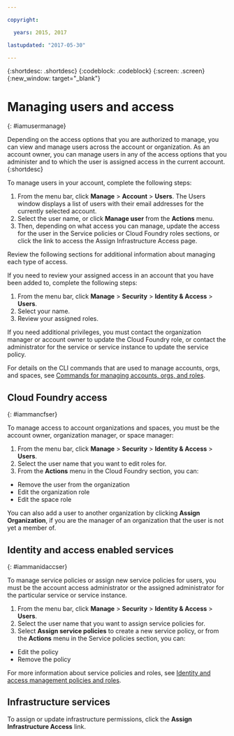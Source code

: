 ```yaml
---

copyright:

  years: 2015, 2017

lastupdated: "2017-05-30"

---
```


{:shortdesc: .shortdesc}
{:codeblock: .codeblock}
{:screen: .screen}
{:new_window: target="_blank"}

# Managing users and access
{: #iamusermanage}

Depending on the access options that you are authorized to manage, you can view and manage users across the account or organization. As an account owner, you can manage users in any of the access options that you administer and to which the user is assigned access in the current account.
{:shortdesc}

To manage users in your account, complete the following steps:

1. From the menu bar, click **Manage** &gt; **Account** &gt; **Users**. The Users window displays a list of users with their email addresses for the currently selected account. 
2. Select the user name, or click **Manage user** from the **Actions** menu. 
3. Then, depending on what access you can manage, update the access for the user in the Service policies or Cloud Foundry roles sections, or click the link to access the Assign Infrastructure Access page.

Review the following sections for additional information about managing each type of access.

If you need to review your assigned access in an account that you have been added to, complete the following steps:

1. From the menu bar, click **Manage** &gt; **Security** &gt; **Identity & Access** &gt; **Users**. 
2. Select your name. 
3. Review your assigned roles.

If you need additional privileges, you must contact the organization manager or account owner to update the Cloud Foundry role, or contact the administrator for the service or service instance to update the service policy.

For details on the CLI commands that are used to manage accounts, orgs, and spaces, see [Commands for managing accounts, orgs, and roles](/docs/cli/reference/bluemix_cli/bx_cli.html#bx_commands_acctorg).

## Cloud Foundry access
{: #iammancfser}

To manage access to account organizations and spaces, you must be the account owner, organization manager, or space manager:

1. From the menu bar, click **Manage** &gt; **Security** &gt; **Identity & Access** &gt; **Users**. 
2. Select the user name that you want to edit roles for.
3. From the **Actions** menu in the Cloud Foundry section, you can:

  * Remove the user from the organization
  * Edit the organization role
  * Edit the space role

You can also add a user to another organization by clicking **Assign Organization**, if you are the manager of an organization that the user is not yet a member of. 


## Identity and access enabled services
{: #iammanidaccser}

To manage service policies or assign new service policies for users, you must be the account access administrator or the assigned administrator for the particular service or service instance.

1. From the menu bar, click **Manage** &gt; **Security** &gt; **Identity & Access** &gt; **Users**. 
2. Select the user name that you want to assign service policies for.
3. Select **Assign service policies** to create a new service policy, or from the **Actions** menu in the Service policies section, you can:
  
  * Edit the policy
  * Remove the policy

For more information about service policies and roles, see [Identity and access management policies and roles](/docs/iam/users_roles.html#iamusermanpol).

## Infrastructure services

To assign or update infrastructure permissions, click the **Assign Infrastructure Access** link.
